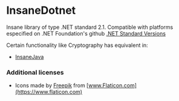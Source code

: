 # InsaneDotnet
Insane library of type .NET standard 2.1. Compatible with platforms especified on .NET Foundation's github [.NET Standard Versions](https://github.com/dotnet/standard/blob/master/docs/versions.md) 

Certain functionality like Cryptography has equivalent in:

* [InsaneJava](https://github.com/Satancito/InsaneJava)

### Additional licenses
* Icons made by [Freepik](https://www.freepik.com) from [www.Flaticon.com](https://www.flaticon.com)
